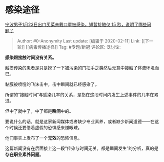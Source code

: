 # 感染途径
[宁波男子1月23日出门买菜未戴口罩被感染，短暂接触仅 15 秒，说明了哪些问题？](https://www.zhihu.com/question/369984985/answer/1010451374)

> Author: #0-Anonymity
> Last update: [编辑于 2020-02-11]
> Link: [[下一轮]] [[病毒传播途径]]
> Tag: #专题/新冠
> 评论区:
> 泛讨论:

**感染跟接触时间没有关系。**

触摸传染的患者是只是摸了一下被污染的门把手之类然后无意中接触了体液环境而已。

黏膜被喷嚏的飞沫击中，击中瞬间就已经感染了。

所谓的“接触时间”与感染几率的关系，是指在这段时间内发生上述事件的几率在累进。

但中了就中了，中了都是**瞬间**中的。

要说什么的话，就是这家新闻媒体或者缺少专业素养，或者缺少新闻道德——在这个时候还要借着虚假的恐惧感来赚眼球。

他们事实上发布了一个**无效**的恐怖信息。

这篇新闻没有在后面接上这一段“传染与时间无关，都是瞬间发生”的分析，真的是**存在职业素养问题**。
